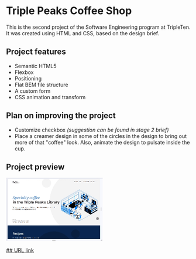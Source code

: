 # Triple Peaks Coffee Shop

This is the second project of the Software Engineering program at TripleTen. It was created using HTML and CSS, based on the design brief.

## Project features

- Semantic HTML5
- Flexbox
- Positioning
- Flat BEM file structure
- A custom form
- CSS animation and transform

## Plan on improving the project

- Customize checkbox _(suggestion can be found in stage 2 brief)_
- Place a creamer design in some of the circles in the design to bring out more of that "coffee" look. Also, animate the design to pulsate inside the cup.

## Project preview

![Triple Espresso Preview](Triple_Espresso_Preview.gif)

[## URL link](https://jakanoh17.github.io/se_project_coffeeshop)
